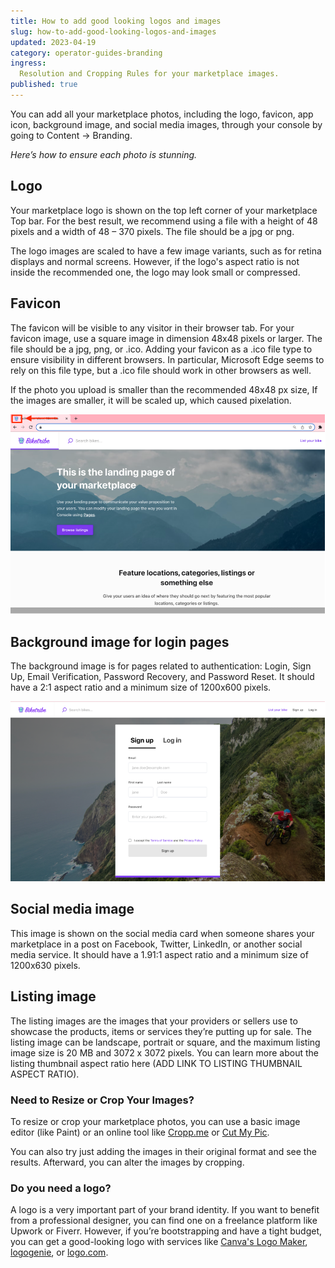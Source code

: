 ```yaml
---
title: How to add good looking logos and images
slug: how-to-add-good-looking-logos-and-images
updated: 2023-04-19
category: operator-guides-branding
ingress:
  Resolution and Cropping Rules for your marketplace images.
published: true
---
```



You can add all your marketplace photos, including the logo, favicon, app icon, background image, and social media images, through your console by going to Content → Branding. 

_Here’s how to ensure each photo is stunning._ 

## Logo

Your marketplace logo is shown on the top left corner of your marketplace Top bar. For the best result, we recommend using a file with a height of 48 pixels and a width of 48 – 370 pixels. The file should be a jpg or png.

The logo images are scaled to have a few image variants, such as for retina displays and normal screens. However, if the logo's aspect ratio is not inside the recommended one, the logo may look small or compressed.


## Favicon

The favicon will be visible to any visitor in their browser tab. For your favicon image, use a square image in dimension 48x48 pixels or larger. The file should be a jpg, png, or .ico. Adding your favicon as a .ico file type to ensure visibility in different browsers. In particular, Microsoft Edge seems to rely on this file type, but a .ico file should work in other browsers as well.

If the photo you upload is smaller than the recommended 48x48 px size, If the images are smaller, it will be scaled up, which caused pixelation. 

![favicon](./favicon.png)


## Background image for login pages

The background image is for pages related to authentication: Login, Sign Up, Email Verification, Password Recovery, and Password Reset. It should have a 2:1 aspect ratio and a minimum size of 1200x600 pixels.

![background-image](./background-image.png)

## Social media image

This image is shown on the social media card when someone shares your marketplace in a post on Facebook, Twitter, LinkedIn, or another social media service. It should have a 1.91:1 aspect ratio and a minimum size of 1200x630 pixels.

## Listing image

The listing images are the images that your providers or sellers use to showcase the products, items or services they’re putting up for sale. The listing image can be landscape, portrait or square, and the maximum listing image size is 20 MB and 3072 x 3072 pixels. You can learn more about the listing thumbnail aspect ratio here (ADD LINK TO LISTING THUMBNAIL ASPECT RATIO).

### Need to Resize or Crop Your Images?

To resize or crop your marketplace photos, you can use a basic image editor (like Paint) or an online tool like [Cropp.me](http://cropp.me/) or [Cut My Pic](http://www.cutmypic.com/).

You can also try just adding the images in their original format and see the results. Afterward, you can alter the images by cropping. 

### Do you need a logo?

A logo is a very important part of your brand identity. If you want to benefit from a professional designer, you can find one on a freelance platform like Upwork or Fiverr. However, if you’re bootstrapping and have a tight budget, you can get a good-looking logo with services like [Canva's Logo Maker](https://www.canva.com/logos/), [logogenie](https://www.logogenie.net/), or [logo.com](https://logo.com/). 